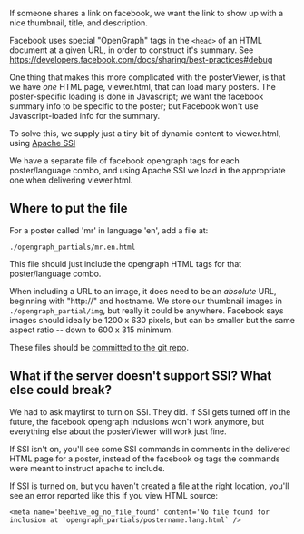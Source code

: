 If someone shares a link on facebook, we want the link to show up
with a nice thumbnail, title, and description.

Facebook uses special "OpenGraph" tags in the `<head>` of an
HTML document at a given URL, in order to construct it's
summary. See https://developers.facebook.com/docs/sharing/best-practices#debug

One thing that makes this more complicated with the posterViewer, is
that we have _one_ HTML page, viewer.html, that can load many posters.
The poster-specific loading is done in Javascript; we want the facebook
summary info to be specific to the poster; but Facebook won't use
Javascript-loaded info for the summary.

To solve this, we supply just a tiny bit of dynamic content
to viewer.html, using [Apache SSI](http://httpd.apache.org/docs/current/howto/ssi.html)

We have a separate file of facebook opengraph tags for each
poster/language combo, and using Apache SSI we load in the
appropriate one when delivering viewer.html.

## Where to put the file

For a poster called 'mr' in language 'en', add a file at:

    ./opengraph_partials/mr.en.html

This file should just include the opengraph HTML tags for that
poster/language combo.

When including a URL to an image, it does
need to be an *absolute* URL, beginning with "http://" and hostname.
We store our thumbnail images in `./opengraph_partial/img`, but really
it could be anywhere. Facebook says images should ideally be 1200 x 630 pixels, but can be smaller but the same aspect ratio -- down to  600 x 315 minimum.

These files should be [committed to the git repo](./github.md). 

## What if the server doesn't support SSI? What else could break?

We had to ask mayfirst to turn on SSI. They did. If SSI gets turned
off in the future, the facebook opengraph inclusions won't work anymore,
but everything else about the posterViewer will work just fine.

If SSI isn't on, you'll see some SSI commands in comments in the delivered
HTML page for a poster, instead of the facebook og tags the commands were
meant to instruct apache to include.

If SSI is turned on, but you haven't created a file at the right
location, you'll see an error reported like this if you view HTML 
source:

    <meta name='beehive_og_no_file_found' content='No file found for inclusion at `opengraph_partials/postername.lang.html` />